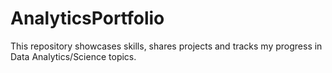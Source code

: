 # AnalyticsPortfolio
This repository showcases skills, shares projects and tracks my progress in Data Analytics/Science topics.
